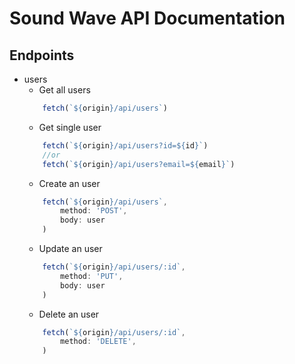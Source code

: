 # Sound Wave API Documentation

## Endpoints
* users
    * Get all users
    ```javascript
        fetch(`${origin}/api/users`)
    ```
    * Get single user
    ```javascript
        fetch(`${origin}/api/users?id=${id}`)
        //or
        fetch(`${origin}/api/users?email=${email}`)
    ```
    * Create an user
    ```javascript
        fetch(`${origin}/api/users`, 
            method: 'POST',
            body: user
        )
    ```
    * Update an user
    ```javascript
        fetch(`${origin}/api/users/:id`, 
            method: 'PUT',
            body: user
        )
    ```
    * Delete an user
    ```javascript
        fetch(`${origin}/api/users/:id`, 
            method: 'DELETE',
        )
    ```